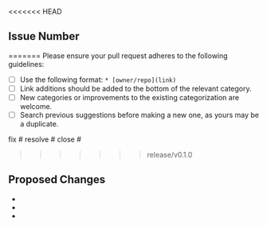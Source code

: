 <<<<<<< HEAD
## Issue Number
=======
Please ensure your pull request adheres to the following guidelines:

- [ ] Use the following format: `* [owner/repo](link)`
- [ ] Link additions should be added to the bottom of the relevant category.
- [ ] New categories or improvements to the existing categorization are welcome.
- [ ] Search previous suggestions before making a new one, as yours may be a duplicate.

<!-- Choose one of these types and delete else -->

fix #
resolve #
close #
>>>>>>> release/v0.1.0

## Proposed Changes

-
-
-
